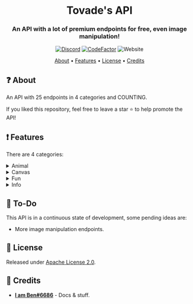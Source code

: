 <h1 align="center">
  <br>
  Tovade's API
  <br>
</h1>

<h3 align=center>An API with a lot of premium endpoints for free, even image manipulation!</h3>

<div align=center>

[![Discord](https://img.shields.io/discord/853257514699194378.svg?label=&logo=discord&logoColor=ffffff&color=7389D8&labelColor=6A7EC2)](https://discord.gg/h7Y8YRMXu9)
[![CodeFactor](https://www.codefactor.io/repository/github/tovade-dev/api/badge)](https://www.codefactor.io/repository/github/tovade-dev/api)
![Website](https://img.shields.io/website?down_color=red&down_message=offline&up_color=green&up_message=online&url=https%3A%2F%2Fapi.tovade.xyz%2Fdocs%2F)

</div>

<p align="center">
  <a href="#about">About</a>
  •
  <a href="#Features">Features</a>
  •
  <a href="#license">License</a>
  •
  <a href="#credits">Credits</a>
</p>

## ❓ About

An API with 25 endpoints in 4 categories and COUNTING.

If you liked this repository, feel free to leave a star ⭐ to help promote the API!

## ❗ Features

There are 4 categories:

<details>
    <summary>Animal</summary>
    <ul>
        <li>Dog</li>
        <li>Cat</li>
        <li>Panda</li>
        <li>Fox</li>
        <li>Koala</li>
        <li>Birb</li>
    </ul>
</details>
<details>
    <summary>Canvas</summary>
    <br>
    <ul>
        <li>magik</li>
        <li>brighten</li>
        <li>greyscale</li>
        <li>circle</li>
        <li>blur</li>
        <li>invert</li>
        <li>gay</li>
        <li>ad</li>
    </ul>
</details>
<details>
    <summary>Fun</summary>
    <br>
    <ul>
        <li>wyr</li>
        <li>joke</li>
        <li>reverse</li>
        <li>8ball</li>
        <li>fact</li>
        <li>quote</li>
        <li>quote​/author</li>
    </ul>
</details>
<details>
    <summary>Info</summary>
    <br>
    <ul>
        <li>covid</li>
        <li>npm</li>
        <li>lyrics</li>
        <li>reddit</li>
    </ul>
    covid
</details>

## 📝 To-Do

This API is in a continuous state of development, some pending ideas are:

- More image manipulation endpoints.

## 📖 License

Released under [Apache License 2.0](https://github.com/tovade-dev/api/blob/main/LICENSE).

## 📜 Credits

- **[I am Ben#6686](https://github.com/Spiderjockey02)** - Docs & stuff.

